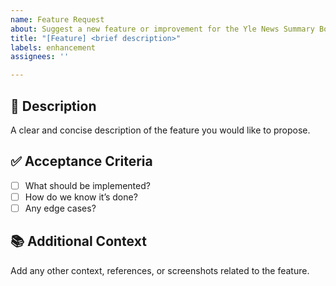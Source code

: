 ```yaml
---
name: Feature Request
about: Suggest a new feature or improvement for the Yle News Summary Bot
title: "[Feature] <brief description>"
labels: enhancement
assignees: ''

---
```


## 📝 Description

A clear and concise description of the feature you would like to propose.

## ✅ Acceptance Criteria

- [ ] What should be implemented?
- [ ] How do we know it’s done?
- [ ] Any edge cases?

## 📚 Additional Context

Add any other context, references, or screenshots related to the feature.
